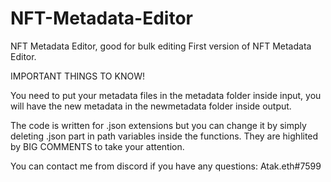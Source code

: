# NFT-Metadata-Editor
NFT Metadata Editor, good for bulk editing
First version of NFT Metadata Editor.



IMPORTANT THINGS TO KNOW!

You need to put your metadata files in the metadata folder inside input, you will have the new metadata in the newmetadata folder inside output.

The code is written for .json extensions but you can change it by simply deleting .json part in path variables inside the functions.
They are highlited by BIG COMMENTS to take your attention.

You can contact me from discord if you have any questions: Atak.eth#7599 

